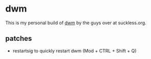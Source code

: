 # dwm

This is my personal build of [dwm](https://dwm.suckless.org) by the guys over at suckless.org.

## patches
- restartsig to quickly restart dwm (Mod + CTRL + Shift + Q)

